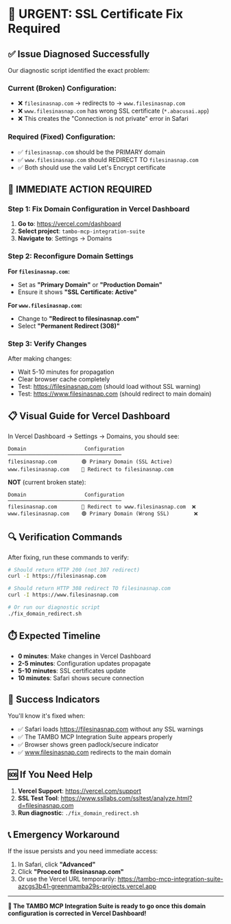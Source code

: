 # 🚨 URGENT: SSL Certificate Fix Required

## ✅ **Issue Diagnosed Successfully**

Our diagnostic script identified the exact problem:

### Current (Broken) Configuration:
- ❌ `filesinasnap.com` → redirects to → `www.filesinasnap.com`
- ❌ `www.filesinasnap.com` has wrong SSL certificate (`*.abacusai.app`)
- ❌ This creates the "Connection is not private" error in Safari

### Required (Fixed) Configuration:
- ✅ `filesinasnap.com` should be the PRIMARY domain
- ✅ `www.filesinasnap.com` should REDIRECT TO `filesinasnap.com`
- ✅ Both should use the valid Let's Encrypt certificate

## 🚀 **IMMEDIATE ACTION REQUIRED**

### Step 1: Fix Domain Configuration in Vercel Dashboard
1. **Go to**: https://vercel.com/dashboard
2. **Select project**: `tambo-mcp-integration-suite`
3. **Navigate to**: Settings → Domains

### Step 2: Reconfigure Domain Settings
**For `filesinasnap.com`:**
- Set as **"Primary Domain"** or **"Production Domain"**
- Ensure it shows **"SSL Certificate: Active"**

**For `www.filesinasnap.com`:**
- Change to **"Redirect to filesinasnap.com"**
- Select **"Permanent Redirect (308)"**

### Step 3: Verify Changes
After making changes:
- Wait 5-10 minutes for propagation
- Clear browser cache completely
- Test: https://filesinasnap.com (should load without SSL warning)
- Test: https://www.filesinasnap.com (should redirect to main domain)

## 📋 **Visual Guide for Vercel Dashboard**

In Vercel Dashboard → Settings → Domains, you should see:

```
Domain                   Configuration
─────────────────────────────────────
filesinasnap.com        🟢 Primary Domain (SSL Active)
www.filesinasnap.com    🔄 Redirect to filesinasnap.com
```

**NOT** (current broken state):
```
Domain                   Configuration  
─────────────────────────────────────
filesinasnap.com        🔄 Redirect to www.filesinasnap.com  ❌
www.filesinasnap.com    🟢 Primary Domain (Wrong SSL)        ❌
```

## 🔍 **Verification Commands**

After fixing, run these commands to verify:

```bash
# Should return HTTP 200 (not 307 redirect)
curl -I https://filesinasnap.com

# Should return HTTP 308 redirect TO filesinasnap.com
curl -I https://www.filesinasnap.com

# Or run our diagnostic script
./fix_domain_redirect.sh
```

## ⏱️ **Expected Timeline**

- **0 minutes**: Make changes in Vercel Dashboard
- **2-5 minutes**: Configuration updates propagate
- **5-10 minutes**: SSL certificates update
- **10 minutes**: Safari shows secure connection

## 🎯 **Success Indicators**

You'll know it's fixed when:
- ✅ Safari loads https://filesinasnap.com without any SSL warnings
- ✅ The TAMBO MCP Integration Suite appears properly
- ✅ Browser shows green padlock/secure indicator
- ✅ www.filesinasnap.com redirects to the main domain

## 🆘 **If You Need Help**

1. **Vercel Support**: https://vercel.com/support
2. **SSL Test Tool**: https://www.ssllabs.com/ssltest/analyze.html?d=filesinasnap.com
3. **Run diagnostic**: `./fix_domain_redirect.sh`

## 📞 **Emergency Workaround**

If the issue persists and you need immediate access:
1. In Safari, click **"Advanced"**
2. Click **"Proceed to filesinasnap.com"** 
3. Or use the Vercel URL temporarily: https://tambo-mcp-integration-suite-azcgs3b41-greenmamba29s-projects.vercel.app

---

**🚀 The TAMBO MCP Integration Suite is ready to go once this domain configuration is corrected in Vercel Dashboard!**
